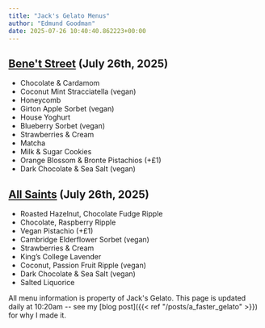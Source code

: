 ```yaml
---
title: "Jack's Gelato Menus"
author: "Edmund Goodman"
date: 2025-07-26 10:40:40.862223+00:00
---
```


## [Bene't Street](https://www.jacksgelato.com/bene-t-street-menu) (July 26th, 2025)

- Chocolate & Cardamom
- Coconut Mint Stracciatella (vegan)
- Honeycomb
- Girton Apple Sorbet (vegan)
- House Yoghurt
- Blueberry Sorbet (vegan)
- Strawberries & Cream
- Matcha
- Milk & Sugar Cookies
- Orange Blossom & Bronte Pistachios (+£1)
- Dark Chocolate & Sea Salt  (vegan)


## [All Saints](https://www.jacksgelato.com/all-saints-menu) (July 26th, 2025)

- Roasted Hazelnut, Chocolate Fudge Ripple
- Chocolate, Raspberry Ripple
- Vegan Pistachio (+£1)
- Cambridge Elderflower Sorbet (vegan)
- Strawberries & Cream
- King’s College Lavender
- Coconut, Passion Fruit Ripple (vegan)
- Dark Chocolate & Sea Salt (vegan)
- Salted Liquorice

All menu information is property of Jack's Gelato. This page is
updated daily at 10:20am -- see my
[blog post]({{< ref "/posts/a_faster_gelato" >}}) for why I made it.
